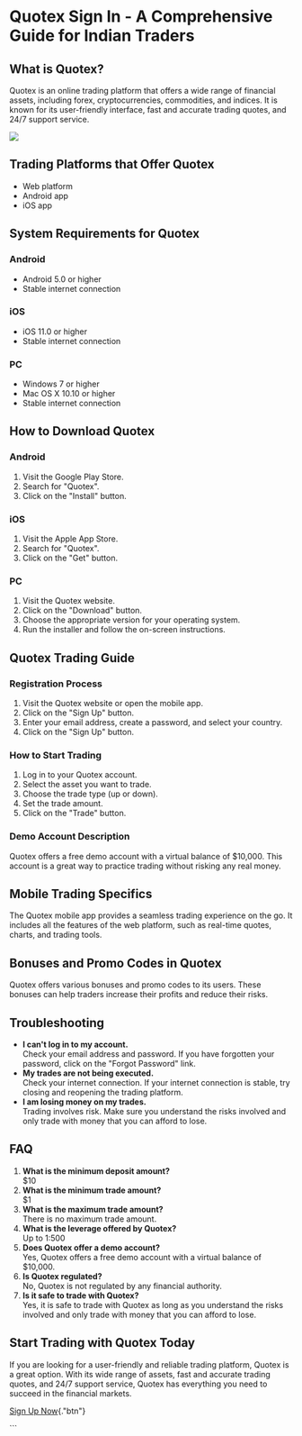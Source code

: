 # Quotex Sign In - A Comprehensive Guide for Indian Traders

## What is Quotex?

Quotex is an online trading platform that offers a wide range of
financial assets, including forex, cryptocurrencies, commodities, and
indices. It is known for its user-friendly interface, fast and accurate
trading quotes, and 24/7 support service.

[![](https://static.quotex.io/files/3_en/300_250.jpg)](https://traff.sbs/brokerqxlid)

## Trading Platforms that Offer Quotex

-   Web platform
-   Android app
-   iOS app

## System Requirements for Quotex

### Android

-   Android 5.0 or higher
-   Stable internet connection

### iOS

-   iOS 11.0 or higher
-   Stable internet connection

### PC

-   Windows 7 or higher
-   Mac OS X 10.10 or higher
-   Stable internet connection

## How to Download Quotex

### Android

1.  Visit the Google Play Store.
2.  Search for "Quotex".
3.  Click on the "Install" button.

### iOS

1.  Visit the Apple App Store.
2.  Search for "Quotex".
3.  Click on the "Get" button.

### PC

1.  Visit the Quotex website.
2.  Click on the "Download" button.
3.  Choose the appropriate version for your operating system.
4.  Run the installer and follow the on-screen instructions.

## Quotex Trading Guide

### Registration Process

1.  Visit the Quotex website or open the mobile app.
2.  Click on the "Sign Up" button.
3.  Enter your email address, create a password, and select your
    country.
4.  Click on the "Sign Up" button.

### How to Start Trading

1.  Log in to your Quotex account.
2.  Select the asset you want to trade.
3.  Choose the trade type (up or down).
4.  Set the trade amount.
5.  Click on the "Trade" button.

### Demo Account Description

Quotex offers a free demo account with a virtual balance of \$10,000.
This account is a great way to practice trading without risking any real
money.

## Mobile Trading Specifics

The Quotex mobile app provides a seamless trading experience on the go.
It includes all the features of the web platform, such as real-time
quotes, charts, and trading tools.

## Bonuses and Promo Codes in Quotex

Quotex offers various bonuses and promo codes to its users. These
bonuses can help traders increase their profits and reduce their risks.

## Troubleshooting

-   **I can\'t log in to my account.**\
    Check your email address and password. If you have forgotten your
    password, click on the "Forgot Password" link.
-   **My trades are not being executed.**\
    Check your internet connection. If your internet connection is
    stable, try closing and reopening the trading platform.
-   **I am losing money on my trades.**\
    Trading involves risk. Make sure you understand the risks involved
    and only trade with money that you can afford to lose.

## FAQ

1.  **What is the minimum deposit amount?**\
    \$10
2.  **What is the minimum trade amount?**\
    \$1
3.  **What is the maximum trade amount?**\
    There is no maximum trade amount.
4.  **What is the leverage offered by Quotex?**\
    Up to 1:500
5.  **Does Quotex offer a demo account?**\
    Yes, Quotex offers a free demo account with a virtual balance of
    \$10,000.
6.  **Is Quotex regulated?**\
    No, Quotex is not regulated by any financial authority.
7.  **Is it safe to trade with Quotex?**\
    Yes, it is safe to trade with Quotex as long as you understand the
    risks involved and only trade with money that you can afford to
    lose.

## Start Trading with Quotex Today

If you are looking for a user-friendly and reliable trading platform,
Quotex is a great option. With its wide range of assets, fast and
accurate trading quotes, and 24/7 support service, Quotex has everything
you need to succeed in the financial markets.

[Sign Up Now](\%22https://traff.sbs/brokerqxsignup\%22){."btn"}

\`\`\`

